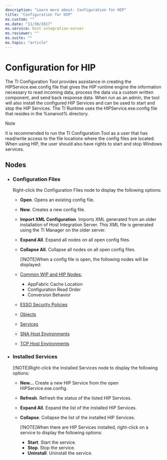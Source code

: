 ```yaml
---
description: "Learn more about: Configuration for HIP"
title: "Configuration for HIP"
ms.custom: ""
ms.date: "11/30/2017"
ms.service: host-integration-server
ms.reviewer: ""
ms.suite: ""
ms.topic: "article"
---
```

# Configuration for HIP
The TI Configuration Tool provides assistance in creating the HIPService.exe.config file that gives the HIP runtime engine the information necessary to read incoming data, process the data via a custom written component, and send back response data.  When run as an admin, the tool will also install the configured HIP Services and can be used to start and stop the HIP Services.  The TI Runtime uses the HIPService.exe.config file that resides in the %snaroot% directory.

> [!NOTE]
> It is recommended to run the TI Configuration Tool as a user that has read/write access to the file locations where the config files are located. When using HIP, the user should also have rights to start and stop Windows services.
 
## Nodes
* ### **Configuration Files**

    Right-click the Configuration Files node to display the following options:
  - **Open**. Opens an existing config file.
    
  - **New**. Creates a new config file.
    
  - **Import XML Configuration**. Imports XML generated from an older installation of Host Integration Server. This XML file is generated using the TI Manager on the older server.
    
  - **Expand All**. Expand all nodes on all open config files.
    
  - **Collapse All**. Collapse all nodes on all open config files.
    
    [!NOTE]When a config file is open, the following nodes will be displayed:
  - [Common WIP and HIP Nodes:](../core/common-wip-and-hip-nodes.md)
      - AppFabric Cache Location
      - Configuration Read Order
      - Conversion Behavior
  - [ESSO Security Policies](../core/esso-security-policies.md)
  - [Objects](../core/objects.md)
  - [Services](../core/services2.md)
  - [SNA Host Environments](../core/sna-host-environments.md)
  - [TCP Host Environments](../core/tcp-host-environments.md)
        
* ### **Installed Services**
    [!NOTE]Right-click the Installed Services node to display the following options:
  - **New...** Create a new HIP Service from the open HIPService.exe.config.
    
  - **Refresh**. Refresh the status of the listed HIP Services.
    
  - **Expand All**. Expand the list of the installed HIP Services.
    
  - **Collapse**. Collapse the list of the installed HIP Services.
   
    [!NOTE]When there are HIP Services installed, right-click on a service to display the following options:
    - **Start**. Start the service.
    - **Stop**.  Stop the service.
    - **Uninstall**. Uninstall the service.
    
